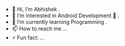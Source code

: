 - 👋 Hi, I’m Abhishek .
- 👀 I’m interested in Android Development 📱 .
- 🌱 I’m currently learning Programming .
- 📫 How to reach me ...
- ⚡ Fun fact: ...

<!---
abhishek-devx/abhishek-devx is a ✨ special ✨ repository because its `README.md` (this file) appears on your GitHub profile.
You can click the Preview link to take a look at your changes.
--->

